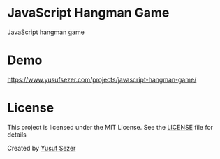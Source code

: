 # JavaScript Hangman Game
JavaScript hangman game

# Demo
https://www.yusufsezer.com/projects/javascript-hangman-game/

# License
This project is licensed under the MIT License. See the [LICENSE](LICENSE) file for details

Created by [Yusuf Sezer](https://www.yusufsezer.com)

